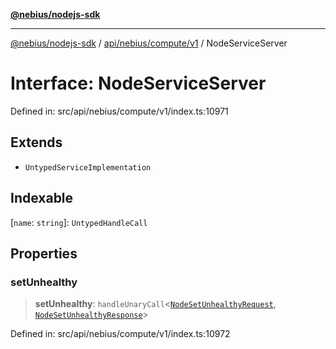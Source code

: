 [**@nebius/nodejs-sdk**](../../../../../README.md)

***

[@nebius/nodejs-sdk](../../../../../README.md) / [api/nebius/compute/v1](../README.md) / NodeServiceServer

# Interface: NodeServiceServer

Defined in: src/api/nebius/compute/v1/index.ts:10971

## Extends

- `UntypedServiceImplementation`

## Indexable

\[`name`: `string`\]: `UntypedHandleCall`

## Properties

### setUnhealthy

> **setUnhealthy**: `handleUnaryCall`\<[`NodeSetUnhealthyRequest`](NodeSetUnhealthyRequest.md), [`NodeSetUnhealthyResponse`](NodeSetUnhealthyResponse.md)\>

Defined in: src/api/nebius/compute/v1/index.ts:10972
